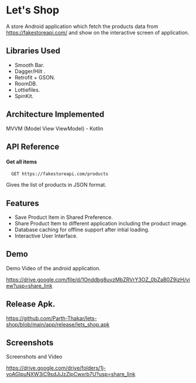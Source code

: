 
# Let's Shop

A store Android application which fetch the products data from 
https://fakestoreapi.com/ and show on the interactive screen of application. 

## Libraries Used

* Smooth Bar.
* Dagger/Hilt .
* Retrofit + GSON.
* RoomDB.
* Lottiefiles.
* SpinKit.
## Architecture Implemented

MVVM (Model View ViewModel) - Kotlin


## API Reference

#### Get all items

```http
  GET https://fakestoreapi.com/products
```

Gives the list of products in JSON format.

## Features

- Save Product Item in Shared Preference.
- Share Product Item to different application including the product image.
- Database caching for offline support after intial loading.
- Interactive User Interface.



## Demo

Demo Video of the android application.

https://drive.google.com/file/d/1Onddbg8uyzMbZRVrY3OZ_0bZaB0Z9izH/view?usp=share_link
## Release Apk.

https://github.com/Parth-Thakar/lets-shop/blob/main/app/release/lets_shop.apk
## Screenshots

Screenshots and Video 

https://drive.google.com/drive/folders/1j-voAGIpuNXW3iC9sdJiJzZlpCwxrb7U?usp=share_link
